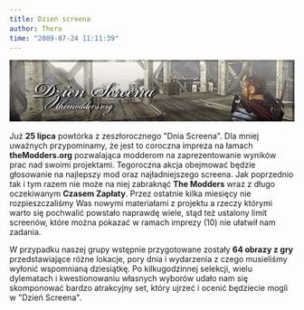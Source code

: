 ```yaml
---
title: Dzień screena
author: Thoro
time: "2009-07-24 11:11:39"
---
```


<img src="/images/2qw38g1.jpg" class="banner">

Już **25 lipca** powtórka z zeszłorocznego "Dnia Screena". 
Dla mniej uważnych przypominamy, że jest to coroczna impreza na łamach **theModders.org** pozwalająca modderom na zaprezentowanie wyników prac nad swoimi projektami. 
Tegoroczna akcja obejmować będzie głosowanie na najlepszy mod oraz najładniejszego screena. 
Jak poprzednio tak i tym razem nie może na niej zabraknąć **The Modders** wraz z długo oczekiwanym **Czasem Zapłaty**. 
Przez ostatnie kilka miesięcy nie rozpieszczaliśmy Was nowymi materiałami z projektu a rzeczy którymi warto się pochwalić powstało naprawdę wiele, stąd też ustalony limit screenów, które można pokazać w ramach imprezy (10) nie ułatwił nam zadania.

W przypadku naszej grupy wstępnie przygotowane zostały **64 obrazy z gry** przedstawiające różne lokacje, pory dnia i wydarzenia z czego musieliśmy wyłonić wspomnianą dziesiątkę. 
Po kilkugodzinnej selekcji, wielu dylematach i kwestionowaniu własnych wyborów udało nam się skomponować bardzo atrakcyjny set, który ujrzeć i ocenić będziecie mogli w "Dzień Screena".